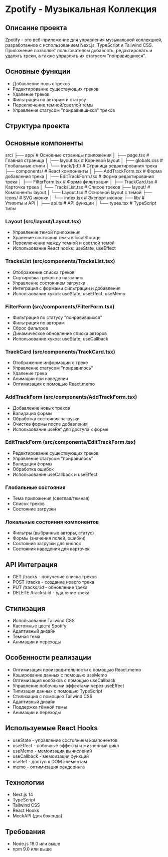 # Zpotify - Музыкальная Коллекция

## Описание проекта

Zpotify - это веб-приложение для управления музыкальной коллекцией, разработанное с использованием Next.js, TypeScript и Tailwind CSS. Приложение позволяет пользователям добавлять, редактировать и удалять треки, а также управлять их статусом "понравившихся".

## Основные функции

- Добавление новых треков
- Редактирование существующих треков
- Удаление треков
- Фильтрация по авторам и статусу
- Переключение темной/светлой темы
- Управление статусом "понравившихся" треков

## Структура проекта

## Основные компоненты

src/
├── app/ # Основные страницы приложения
│ ├── page.tsx # Главная страница
│ ├── layout.tsx # Корневой layout
│ ├── globals.css # Глобальные стили
│ └── track/[id]/ # Страница редактирования трека
├── components/ # React компоненты
│ ├── AddTrackForm.tsx # Форма добавления трека
│ ├── EditTrackForm.tsx # Форма редактирования трека
│ ├── FilterForm.tsx # Форма фильтрации
│ ├── TrackCard.tsx # Карточка трека
│ └── TracksList.tsx # Список треков
├── layout/ # Компоненты layout
│ └── Layout.tsx # Основной layout с темой
├── icons/ # SVG иконки
│ └── index.tsx # Экспорт иконок
├── lib/ # Утилиты и API
│ ├── api.ts # API функции
│ └── types.tsx # TypeScript типы

### Layout (src/layout/Layout.tsx)

- Управление темой приложения
- Хранение состояния темы в localStorage
- Переключение между темной и светлой темой
- Использование React hooks: useState, useEffect

### TracksList (src/components/TracksList.tsx)

- Отображение списка треков
- Сортировка треков по названию
- Управление состоянием загрузки
- Интеграция с формами фильтрации и добавления
- Использование хуков: useState, useEffect, useMemo

### FilterForm (src/components/FilterForm.tsx)

- Фильтрация по статусу "понравившихся"
- Фильтрация по авторам
- Сброс фильтров
- Динамическое обновление списка авторов
- Использование хуков: useState, useCallback

### TrackCard (src/components/TrackCard.tsx)

- Отображение информации о треке
- Управление статусом "понравилось"
- Удаление трека
- Анимации при наведении
- Оптимизация с помощью React.memo

### AddTrackForm (src/components/AddTrackForm.tsx)

- Добавление новых треков
- Валидация формы
- Обработка состояния загрузки
- Очистка формы после добавления
- Использование useRef для доступа к форме

### EditTrackForm (src/components/EditTrackForm.tsx)

- Редактирование существующих треков
- Управление статусом "понравилось"
- Валидация формы
- Обработка ошибок
- Использование useCallback и useEffect

### Глобальные состояния

- Тема приложения (светлая/темная)
- Список треков
- Состояние загрузки

### Локальные состояния компонентов

- Фильтры (выбранные авторы, статус)
- Формы (значения полей, ошибки)
- Состояния загрузки для кнопок
- Состояния наведения для карточек

## API Интеграция

- GET /tracks - получение списка треков
- POST /tracks - создание нового трека
- PUT /tracks/:id - обновление трека
- DELETE /tracks/:id - удаление трека

## Стилизация

- Использование Tailwind CSS
- Кастомные цвета Spotify
- Адаптивный дизайн
- Темная тема
- Анимации и переходы

## Особенности реализации

- Оптимизация производительности с помощью React.memo
- Кэширование данных с помощью useMemo
- Оптимизация колбэков с помощью useCallback
- Управление побочными эффектами через useEffect
- Типизация данных с помощью TypeScript
- Стилизация с помощью Tailwind CSS
- Адаптивный дизайн
- Поддержка тёмной темы
- Анимации и переходы

## Используемые React Hooks

- useState - управление состоянием компонентов
- useEffect - побочные эффекты и жизненный цикл
- useMemo - мемоизация вычислений
- useCallback - мемоизация функций
- useRef - доступ к DOM элементам
- memo - оптимизация рендеринга

## Технологии

- Next.js 14
- TypeScript
- Tailwind CSS
- React Hooks
- MockAPI (для бэкенда)

## Требования

- Node.js 18.0 или выше
- npm 9.0 или выше
